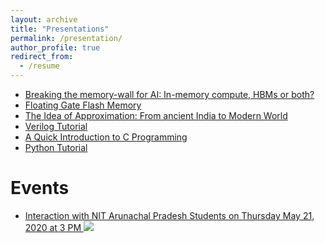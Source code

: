 ```yaml
---
layout: archive
title: "Presentations"
permalink: /presentation/
author_profile: true
redirect_from:
  - /resume
---
```


* <a href="https://github.com/ConstantNIT/kailashprasad/blob/master/_pages/IMC_HBM.pdf" target="_blank">Breaking the memory-wall for AI:  In-memory compute, HBMs or both?</a>
* <a href="https://github.com/ConstantNIT/kailashprasad/blob/master/_pages/Fabrication.pdf" target="_blank">Floating Gate Flash Memory</a>
* <a href="https://github.com/ConstantNIT/kailashprasad/blob/master/_pages/ApproximateComputing.pdf" target="_blank">The Idea of Approximation: From ancient India to Modern World</a>
* <a href="https://github.com/ConstantNIT/kailashprasad/blob/master/_pages/VerilogTutorial.pdf" target="_blank">Verilog Tutorial</a>
* <a href="https://github.com/ConstantNIT/kailashprasad/blob/master/_pages/C_Programming.pdf" target="_blank">A Quick Introduction to C Programming</a>
* <a href="https://github.com/bootloader-kp/python-tutorial" target="_blank">Python Tutorial</a>

# Events
* <a target="_blank" href="https://calendar.google.com/event?action=TEMPLATE&amp;tmeid=NjI3M2w3Y2s4OTVxb2tjaTBnbjdiZzBydDcga2FpbGFzaC5wcmFzYWRAaWl0Z24uYWMuaW4&amp;tmsrc=kailash.prasad%40iitgn.ac.in">Interaction with NIT Arunachal Pradesh Students on Thursday May 21, 2020 at 3 PM <img border="0" src="https://www.google.com/calendar/images/ext/gc_button1_en.gif"></a>

